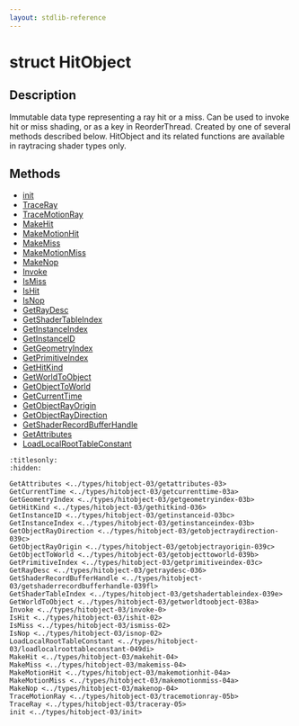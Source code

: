 ```yaml
---
layout: stdlib-reference
---
```


# struct HitObject

## Description

Immutable data type representing a ray hit or a miss. Can be used to invoke hit or miss shading,
or as a key in ReorderThread. Created by one of several methods described below. HitObject
and its related functions are available in raytracing shader types only.


## Methods

* [init](init.md)
* [TraceRay](traceray-05.md)
* [TraceMotionRay](tracemotionray-05b.md)
* [MakeHit](makehit-04.md)
* [MakeMotionHit](makemotionhit-04a.md)
* [MakeMiss](makemiss-04.md)
* [MakeMotionMiss](makemotionmiss-04a.md)
* [MakeNop](makenop-04.md)
* [Invoke](invoke-0.md)
* [IsMiss](ismiss-02.md)
* [IsHit](ishit-02.md)
* [IsNop](isnop-02.md)
* [GetRayDesc](getraydesc-036.md)
* [GetShaderTableIndex](getshadertableindex-039e.md)
* [GetInstanceIndex](getinstanceindex-03b.md)
* [GetInstanceID](getinstanceid-03bc.md)
* [GetGeometryIndex](getgeometryindex-03b.md)
* [GetPrimitiveIndex](getprimitiveindex-03c.md)
* [GetHitKind](gethitkind-036.md)
* [GetWorldToObject](getworldtoobject-038a.md)
* [GetObjectToWorld](getobjecttoworld-039b.md)
* [GetCurrentTime](getcurrenttime-03a.md)
* [GetObjectRayOrigin](getobjectrayorigin-039c.md)
* [GetObjectRayDirection](getobjectraydirection-039c.md)
* [GetShaderRecordBufferHandle](getshaderrecordbufferhandle-039fl.md)
* [GetAttributes](getattributes-03.md)
* [LoadLocalRootTableConstant](loadlocalroottableconstant-049di.md)


```{toctree}
:titlesonly:
:hidden:

GetAttributes <../types/hitobject-03/getattributes-03>
GetCurrentTime <../types/hitobject-03/getcurrenttime-03a>
GetGeometryIndex <../types/hitobject-03/getgeometryindex-03b>
GetHitKind <../types/hitobject-03/gethitkind-036>
GetInstanceID <../types/hitobject-03/getinstanceid-03bc>
GetInstanceIndex <../types/hitobject-03/getinstanceindex-03b>
GetObjectRayDirection <../types/hitobject-03/getobjectraydirection-039c>
GetObjectRayOrigin <../types/hitobject-03/getobjectrayorigin-039c>
GetObjectToWorld <../types/hitobject-03/getobjecttoworld-039b>
GetPrimitiveIndex <../types/hitobject-03/getprimitiveindex-03c>
GetRayDesc <../types/hitobject-03/getraydesc-036>
GetShaderRecordBufferHandle <../types/hitobject-03/getshaderrecordbufferhandle-039fl>
GetShaderTableIndex <../types/hitobject-03/getshadertableindex-039e>
GetWorldToObject <../types/hitobject-03/getworldtoobject-038a>
Invoke <../types/hitobject-03/invoke-0>
IsHit <../types/hitobject-03/ishit-02>
IsMiss <../types/hitobject-03/ismiss-02>
IsNop <../types/hitobject-03/isnop-02>
LoadLocalRootTableConstant <../types/hitobject-03/loadlocalroottableconstant-049di>
MakeHit <../types/hitobject-03/makehit-04>
MakeMiss <../types/hitobject-03/makemiss-04>
MakeMotionHit <../types/hitobject-03/makemotionhit-04a>
MakeMotionMiss <../types/hitobject-03/makemotionmiss-04a>
MakeNop <../types/hitobject-03/makenop-04>
TraceMotionRay <../types/hitobject-03/tracemotionray-05b>
TraceRay <../types/hitobject-03/traceray-05>
init <../types/hitobject-03/init>
```

<script>
// Fix .md links to .html when on ReadTheDocs
if (window.location.hostname.includes('readthedocs') || 
    window.location.hostname.includes('rtfd.io')) {
  document.addEventListener('DOMContentLoaded', function() {
    const links = document.querySelectorAll('a');
    links.forEach(link => {
      if (link.getAttribute('href') && link.getAttribute('href').endsWith('.md')) {
        link.href = link.href.replace(/\.md($|#|\?)/, '.html$1');
      }
    });
  });
}
</script>
